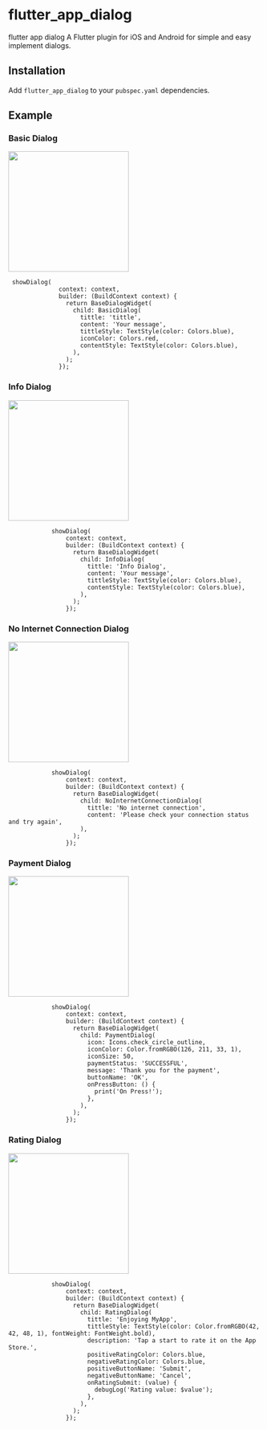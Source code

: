 # flutter_app_dialog

flutter app dialog
A Flutter plugin for iOS and Android for simple and easy implement dialogs.

## Installation

Add `flutter_app_dialog` to your `pubspec.yaml` dependencies. 
## Example
### Basic Dialog
<img src="https://github.com/Nhattandev/flutter_app_dialog/blob/master/doc/basic_dialog.png?raw=true" width="240"/>

```
 showDialog(
              context: context,
              builder: (BuildContext context) {
                return BaseDialogWidget(
                  child: BasicDialog(
                    tittle: 'tittle',
                    content: 'Your message',
                    tittleStyle: TextStyle(color: Colors.blue),
                    iconColor: Colors.red,
                    contentStyle: TextStyle(color: Colors.blue),
                  ),
                );
              });
```
### Info Dialog
<img src="https://github.com/Nhattandev/flutter_app_dialog/blob/master/doc/info_dialog.png?raw=true" width="240"/>

```
            showDialog(
                context: context,
                builder: (BuildContext context) {
                  return BaseDialogWidget(
                    child: InfoDialog(
                      tittle: 'Info Dialog',
                      content: 'Your message',
                      tittleStyle: TextStyle(color: Colors.blue),
                      contentStyle: TextStyle(color: Colors.blue),
                    ),
                  );
                });
```
### No Internet Connection Dialog
<img src="https://github.com/Nhattandev/flutter_app_dialog/blob/master/doc/no_internet_connection.png?raw=true" width="240"/>

```
            showDialog(
                context: context,
                builder: (BuildContext context) {
                  return BaseDialogWidget(
                    child: NoInternetConnectionDialog(
                      tittle: 'No internet connection',
                      content: 'Please check your connection status and try again',
                    ),
                  );
                });
```
### Payment Dialog
<img src="https://github.com/Nhattandev/flutter_app_dialog/blob/master/doc/payment_dialog.png?raw=true" width="240"/>

```
            showDialog(
                context: context,
                builder: (BuildContext context) {
                  return BaseDialogWidget(
                    child: PaymentDialog(
                      icon: Icons.check_circle_outline,
                      iconColor: Color.fromRGBO(126, 211, 33, 1),
                      iconSize: 50,
                      paymentStatus: 'SUCCESSFUL',
                      message: 'Thank you for the payment',
                      buttonName: 'OK',
                      onPressButton: () {
                        print('On Press!');
                      },
                    ),
                  );
                });
```
### Rating Dialog
<img src="https://github.com/Nhattandev/flutter_app_dialog/blob/master/doc/rating_dialog.png?raw=true" width="240"/>

```
            showDialog(
                context: context,
                builder: (BuildContext context) {
                  return BaseDialogWidget(
                    child: RatingDialog(
                      tittle: 'Enjoying MyApp',
                      tittleStyle: TextStyle(color: Color.fromRGBO(42, 42, 48, 1), fontWeight: FontWeight.bold),
                      description: 'Tap a start to rate it on the App Store.',
                      positiveRatingColor: Colors.blue,
                      negativeRatingColor: Colors.blue,
                      positiveButtonName: 'Submit',
                      negativeButtonName: 'Cancel',
                      onRatingSubmit: (value) {
                        debugLog('Rating value: $value');
                      },
                    ),
                  );
                });
```